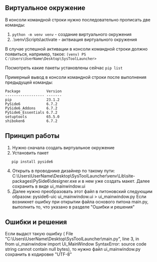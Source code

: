 ## Виртуальное окружение
В консоли командной строки нужно последовательно прописать две команды:
1. <code>python -m venv venv</code> - создание виртуального окружения
2. .\venv\Scripts\activate - актвиация виртуального окружения

В случае успешной активации в консоли командной строки должно появиться, например, такое: 
<code>(venv) PS C:\Users\UserName\Desktop\SysToolLauncher></code>

Посмотреть какие пакеты установлены сейчас <code>pip list</code>

Примерный вывод в консоли командной строки после выполнения предыдущей команды:
```
Package            Version
------------------ -------
pip                23.1.2
PySide6            6.7.2
PySide6_Addons     6.7.2
PySide6_Essentials 6.7.2
setuptools         65.5.0
shiboken6          6.7.2
```
## Принцип работы
1. Нужно сначала создать виртуальное окружение
2. Установить пакет
```
   pip install pyside6
```
4.  Открыть в проводнике дизайнер по такому пути: C:\Users\UserName\Desktop\SysToolLauncher\venv\Lib\site-packages\PySide6\designer.exe и в нем уже создать макет. Далее сохранить в виде ui_mainwindow.ui
5. Далее нужно преобразовать этот файл в питоновский следующим образом:
   pyside6-uic ui_mainwindow.ui > ui_mainwindow.py
Если возникнет ошибку при открытии файла основого питона main.py,  выполнить то, что указано в разделе "Ошибки и решения"

## Ошибки и решения
Если выдаст такую ошибку ( File "C:\Users\UserName\Desktop\SysToolLauncher\main.py", line 3, in <module>        
    from ui_mainwindow import Ui_MainWindow
SyntaxError: source code string cannot contain null bytes), то
нужно файл ui_mainwindow.py сохранить в кодировке "UTF-8"

